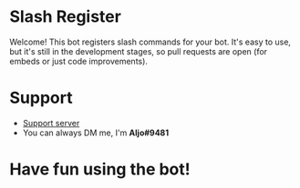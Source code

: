 # Slash Register
Welcome! This bot registers slash commands for your bot. It's easy to use, but it's still in the development stages, so pull requests are open (for embeds or just code improvements).  
<!-- bro im bad at doing these-->
# Support
- [Support server](https://discord.gg/mUrtuRh9Ss)
- You can always DM me, I'm **Aljo#9481**
# Have fun using the bot!